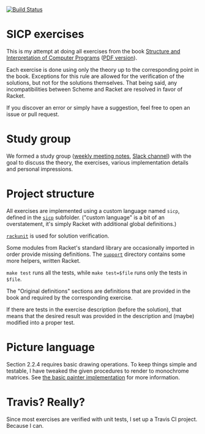 [![Build Status](https://travis-ci.org/v--/sicp.svg?branch=master)](https://travis-ci.org/v--/sicp)

# SICP exercises

This is my attempt at doing all exercises from the book [Structure and Interpretation of Computer Programs](https://mitpress.mit.edu/sicp/) ([PDF version](https://github.com/sarabander/sicp-pdf)).

Each exercise is done using only the theory up to the corresponding point in the book. Exceptions for this rule are allowed for the verification of the solutions, but not for the solutions themselves. That being said, any incompatibilities between Scheme and Racket are resolved in favor of Racket.

If you discover an error or simply have a suggestion, feel free to open an issue or pull request.

# Study group

We formed a study group ([weekly meeting notes](https://github.com/dimitaruzunov/sicp/tree/master/notes), [Slack channel](https://sicp-sofia.slack.com/)) with the goal to discuss the theory, the exercises, various implementation details and personal impressions.

# Project structure

All exercises are implemented using a custom language named `sicp`, defined in the [`sicp`](https://github.com/v--/sicp/blob/master/sicp) subfolder. ("custom language" is a bit of an overstatement, it's simply Racket with additional global definitions.)

[`rackunit`](https://docs.racket-lang.org/rackunit/) is used for solution verification.

Some modules from Racket's standard library are occasionally imported in order provide missing definitions.
The [`support`](https://github.com/v--/sicp/blob/master/support) directory contains some more helpers, written Racket.

`make test` runs all the tests, while `make test=$file` runs only the tests in `$file`.

The "Original definitions" sections are definitions that are provided in the book and required by the corresponding exercise.

If there are tests in the exercise description (before the solution), that means that the desired result was provided in the description and (maybe) modified into a proper test.

# Picture language

Section 2.2.4 requires basic drawing operations. To keep things simple and testable, I have tweaked
the given procedures to render to monochrome matrices. See [the basic painter implementation](https://github.com/v--/sicp/blob/master/sicp/picture-lang.rkt) for more information.

# Travis? Really?

Since most exercises are verified with unit tests, I set up a Travis CI project. Because I can.
